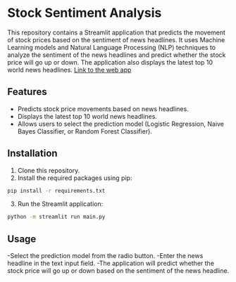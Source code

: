 # Stock Sentiment Analysis

This repository contains a Streamlit application that predicts the movement of stock prices based on the sentiment of news headlines. It uses Machine Learning models and Natural Language Processing (NLP) techniques to analyze the sentiment of the news headlines and predict whether the stock price will go up or down. The application also displays the latest top 10 world news headlines.
[Link to the web app](https://stock-prediction-granthgg.streamlit.app/)

## Features

- Predicts stock price movements based on news headlines.
- Displays the latest top 10 world news headlines.
- Allows users to select the prediction model (Logistic Regression, Naive Bayes Classifier, or Random Forest Classifier).

## Installation

1. Clone this repository.
2. Install the required packages using pip:

```bash
pip install -r requirements.txt
```
3. Run the Streamlit application:
```bash
python -m streamlit run main.py
```
## Usage
-Select the prediction model from the radio button.
-Enter the news headline in the text input field.
-The application will predict whether the stock price will go up or down based on the sentiment of the news headline.


